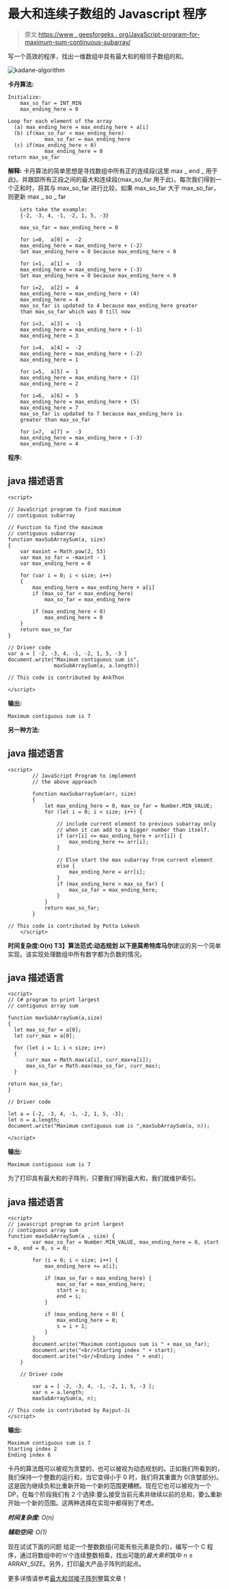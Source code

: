 # 最大和连续子数组的 Javascript 程序

> 原文:[https://www . geesforgeks . org/JavaScript-program-for-maximum-sum-continuous-subarray/](https://www.geeksforgeeks.org/javascript-program-for-largest-sum-contiguous-subarray/)

写一个高效的程序，找出一维数组中具有最大和的相邻子数组的和。

![kadane-algorithm](img/b18443fe347f743a54fda310276891fb.png)

**卡丹算法:**

```
Initialize:
    max_so_far = INT_MIN
    max_ending_here = 0

Loop for each element of the array
  (a) max_ending_here = max_ending_here + a[i]
  (b) if(max_so_far < max_ending_here)
            max_so_far = max_ending_here
  (c) if(max_ending_here < 0)
            max_ending_here = 0
return max_so_far
```

**解释:**
卡丹算法的简单思想是寻找数组中所有正的连续段(这里 max _ end _ 用于此)。并跟踪所有正段之间的最大和连续段(max_so_far 用于此)。每次我们得到一个正和时，将其与 max_so_far 进行比较，如果 max_so_far 大于 max_so_far，则更新 max _ so _ far

```
    Lets take the example:
    {-2, -3, 4, -1, -2, 1, 5, -3}

    max_so_far = max_ending_here = 0

    for i=0,  a[0] =  -2
    max_ending_here = max_ending_here + (-2)
    Set max_ending_here = 0 because max_ending_here < 0

    for i=1,  a[1] =  -3
    max_ending_here = max_ending_here + (-3)
    Set max_ending_here = 0 because max_ending_here < 0

    for i=2,  a[2] =  4
    max_ending_here = max_ending_here + (4)
    max_ending_here = 4
    max_so_far is updated to 4 because max_ending_here greater 
    than max_so_far which was 0 till now

    for i=3,  a[3] =  -1
    max_ending_here = max_ending_here + (-1)
    max_ending_here = 3

    for i=4,  a[4] =  -2
    max_ending_here = max_ending_here + (-2)
    max_ending_here = 1

    for i=5,  a[5] =  1
    max_ending_here = max_ending_here + (1)
    max_ending_here = 2

    for i=6,  a[6] =  5
    max_ending_here = max_ending_here + (5)
    max_ending_here = 7
    max_so_far is updated to 7 because max_ending_here is 
    greater than max_so_far

    for i=7,  a[7] =  -3
    max_ending_here = max_ending_here + (-3)
    max_ending_here = 4
```

**程序:**

## java 描述语言

```
<script>

// JavaScript program to find maximum
// contiguous subarray

// Function to find the maximum
// contiguous subarray
function maxSubArraySum(a, size)
{
    var maxint = Math.pow(2, 53)
    var max_so_far = -maxint - 1
    var max_ending_here = 0

    for (var i = 0; i < size; i++)
    {
        max_ending_here = max_ending_here + a[i]
        if (max_so_far < max_ending_here)
            max_so_far = max_ending_here

        if (max_ending_here < 0)
            max_ending_here = 0
    }
    return max_so_far
}

// Driver code
var a = [ -2, -3, 4, -1, -2, 1, 5, -3 ]
document.write("Maximum contiguous sum is",
               maxSubArraySum(a, a.length))

// This code is contributed by AnkThon

</script>
```

**输出:**

```
Maximum contiguous sum is 7
```

**另一种方法:**

## java 描述语言

```
<script>
        // JavaScript Program to implement
        // the above approach

        function maxSubarraySum(arr, size)
        {
            let max_ending_here = 0, max_so_far = Number.MIN_VALUE;
            for (let i = 0; i < size; i++) {

                // include current element to previous subarray only
                // when it can add to a bigger number than itself.
                if (arr[i] <= max_ending_here + arr[i]) {
                    max_ending_here += arr[i];
                }

                // Else start the max subarray from current element
                else {
                    max_ending_here = arr[i];
                }
                if (max_ending_here > max_so_far) {
                    max_so_far = max_ending_here;
                }
            }
            return max_so_far;
        }

// This code is contributed by Potta Lokesh
    </script>
```

**时间复杂度:**O(n)
T3】算法范式:动态规划
以下是**莫希特库马尔**建议的另一个简单实现。该实现处理数组中所有数字都为负数的情况。

## java 描述语言

```
<script>
// C# program to print largest
// contiguous array sum

function maxSubArraySum(a,size)
{
  let max_so_far = a[0];
  let curr_max = a[0];

  for (let i = 1; i < size; i++)
  {
      curr_max = Math.max(a[i], curr_max+a[i]);
      max_so_far = Math.max(max_so_far, curr_max);
  }

return max_so_far;
}

// Driver code

let a = [-2, -3, 4, -1, -2, 1, 5, -3];
let n = a.length;
document.write("Maximum contiguous sum is ",maxSubArraySum(a, n));

</script>
```

**输出:**

```
Maximum contiguous sum is 7
```

为了打印具有最大和的子阵列，只要我们得到最大和，我们就维护索引。

## java 描述语言

```
<script>
// javascript program to print largest
// contiguous array sum   
function maxSubArraySum(a , size) {
        var max_so_far = Number.MIN_VALUE, max_ending_here = 0, start = 0, end = 0, s = 0;

        for (i = 0; i < size; i++) {
            max_ending_here += a[i];

            if (max_so_far < max_ending_here) {
                max_so_far = max_ending_here;
                start = s;
                end = i;
            }

            if (max_ending_here < 0) {
                max_ending_here = 0;
                s = i + 1;
            }
        }
        document.write("Maximum contiguous sum is " + max_so_far);
        document.write("<br/>Starting index " + start);
        document.write("<br/>Ending index " + end);
    }

    // Driver code

        var a = [ -2, -3, 4, -1, -2, 1, 5, -3 ];
        var n = a.length;
        maxSubArraySum(a, n);

// This code is contributed by Rajput-Ji
</script>
```

**输出:**

```
Maximum contiguous sum is 7
Starting index 2
Ending index 6
```

卡丹的算法既可以被视为贪婪的，也可以被视为动态规划的。正如我们所看到的，我们保持一个整数的运行和，当它变得小于 0 时，我们将其重置为 0(贪婪部分)。这是因为继续负和比重新开始一个新的范围更糟糕。现在它也可以被视为一个 DP，在每个阶段我们有 2 个选择:要么接受当前元素并继续以前的总和，要么重新开始一个新的范围。这两种选择在实现中都得到了考虑。

***时间复杂度:** O(n)*

***辅助空间:** O(1)*

现在试试下面的问题
给定一个整数数组(可能有些元素是负的)，编写一个 C 程序，通过将数组中的‘n’个连续整数相乘，找出可能的*最大乘积*其中 n ≤ ARRAY_SIZE。另外，打印最大产品子阵列的起点。

更多详情请参考[最大和邻接子阵列](https://www.geeksforgeeks.org/largest-sum-contiguous-subarray/)整篇文章！